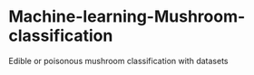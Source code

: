 # Machine-learning-Mushroom-classification
Edible or poisonous mushroom classification with datasets
